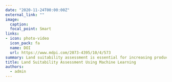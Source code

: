 ```yaml
---
date: "2020-11-24T00:00:00Z"
external_link: ""
image:
  caption: 
  focal_point: Smart
links:
- icon: photo-video
  icon_pack: fa
  name: DOI
  url: https://www.mdpi.com/2073-4395/10/4/573
summary: Land suitability assessment is essential for increasing production and planning a sustainable agricultural system, but such information is commonly scarce in the semi-arid regions of Iran. Therefore, our aim is to assess land suitability for two main crops (i.e., rain-fed wheat and barley) based on the Food and Agriculture Organization “land suitability assessment framework” for agricultural land in Kurdistan province, Iran. 
title: Land Suitability Assessment Using Machine Learning
authors: 
  - admin
---
```

